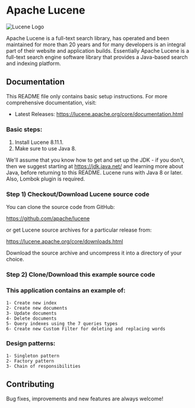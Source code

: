 # Apache Lucene

![Lucene Logo](https://lucene.apache.org/theme/images/lucene/lucene_logo_green_300.png?v=0e493d7a)

Apache Lucene is a full-text search library, has operated and been maintained for more than 20 years and for many developers is an integral part of their website and application builds.
Essentially Apache Lucene is a full-text search engine software library that provides a Java-based search and indexing platform.

## Documentation

This README file only contains basic setup instructions.  For more comprehensive documentation, visit:

- Latest Releases: <https://lucene.apache.org/core/documentation.html>

### Basic steps:

  1. Install Lucene 8.11.1.
  2. Make sure to use Java 8.

We'll assume that you know how to get and set up the JDK - if you
don't, then we suggest starting at https://jdk.java.net/ and learning
more about Java, before returning to this README. Lucene runs with
Java 8 or later. Also, Lombok plugin is required. 

### Step 1) Checkout/Download Lucene source code

You can clone the source code from GitHub:

  https://github.com/apache/lucene

or get Lucene source archives for a particular release from:

  https://lucene.apache.org/core/downloads.html

Download the source archive and uncompress it into a directory of your choice.

### Step 2) Clone/Download this example source code

### This application contains an example of:

    1- Create new index
    2- Create new documents
    3- Update documents
    4- Delete documents
    5- Query indexes using the 7 queries types
    6- Create new Custom Filter for deleting and replacing words

### Design patterns:

    1- Singleton pattern
    2- Factory pattern
    3- Chain of responsibilities

## Contributing

Bug fixes, improvements and new features are always welcome!